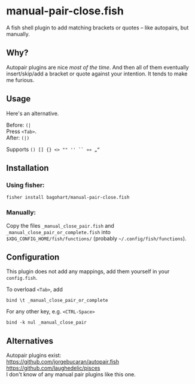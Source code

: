 # manual-pair-close.fish
A fish shell plugin to add matching brackets or quotes – like autopairs, but manually.

## Why?
Autopair plugins are nice *most of the time*. And then all of them eventually insert/skip/add a bracket or quote against your intention. It tends to make me furious.

## Usage
Here's an alternative.

Before: `(|`\
Press `<Tab>`.\
After: `(|)`

Supports ``` () [] {} <> "" '' `` »« „“ ```

## Installation
### Using fisher:
```
fisher install bagohart/manual-pair-close.fish
```

### Manually:
Copy the files `_manual_close_pair.fish` and `_manual_close_pair_or_complete.fish` into `$XDG_CONFIG_HOME/fish/functions/` (probably `~/.config/fish/functions`).

## Configuration
This plugin does not add any mappings, add them yourself in your `config.fish`. 

To overload `<Tab>`, add
```fish
bind \t _manual_close_pair_or_complete
```
For any other key, e.g. `<CTRL-Space>`
```fish
bind -k nul _manual_close_pair
```

## Alternatives
Autopair plugins exist:\
https://github.com/jorgebucaran/autopair.fish \
https://github.com/laughedelic/pisces \
I don't know of any manual pair plugins like this one.
